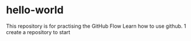 # hello-world
This repository is for practising the GitHub Flow
Learn how to use github.
1 create a repository to start 
